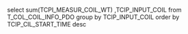 select sum(TCPI_MEASUR_COIL_WT) ,TCIP_INPUT_COIL from T_COL_COIL_INFO_PDO  group by TCIP_INPUT_COIL order by TCIP_CIL_START_TIME desc

